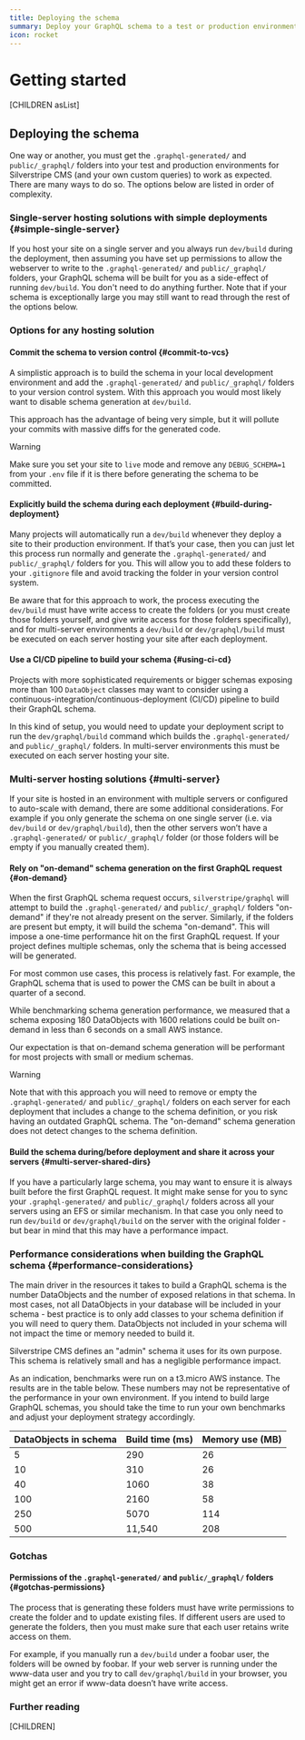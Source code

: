 ```yaml
---
title: Deploying the schema
summary: Deploy your GraphQL schema to a test or production environment
icon: rocket
---
```


# Getting started

[CHILDREN asList]

## Deploying the schema

One way or another, you must get the `.graphql-generated/` and `public/_graphql/` folders into your test and production environments for Silverstripe CMS (and your own custom queries) to work as expected. There are many ways to do so. The options below are listed in order of complexity.

### Single-server hosting solutions with simple deployments {#simple-single-server}

If you host your site on a single server and you always run `dev/build` during the deployment, then assuming you have set up permissions to allow the webserver to write to the `.graphql-generated/` and `public/_graphql/` folders, your GraphQL schema will be built for you as a side-effect of running `dev/build`. You don't need to do anything further. Note that if your schema is exceptionally large you may still want to read through the rest of the options below.

### Options for any hosting solution

#### Commit the schema to version control {#commit-to-vcs}

A simplistic approach is to build the schema in your local development environment and add the `.graphql-generated/` and `public/_graphql/` folders to your version control system. With this approach you would most likely want to disable schema generation at `dev/build`.

This approach has the advantage of being very simple, but it will pollute your commits with massive diffs for the generated code.

> [!WARNING]
> Make sure you set your site to `live` mode and remove any `DEBUG_SCHEMA=1` from your `.env` file if it is there before generating the schema to be committed.

#### Explicitly build the schema during each deployment {#build-during-deployment}

Many projects will automatically run a `dev/build` whenever they deploy a site to their production environment. If that’s your case, then you can just let this process run normally and generate the `.graphql-generated/` and `public/_graphql/` folders for you. This will allow you to add these folders to your `.gitignore` file and avoid tracking the folder in your version control system.

Be aware that for this approach to work, the process executing the `dev/build` must have write access to create the folders (or you must create those folders yourself, and give write access for those folders specifically), and for multi-server environments a `dev/build` or `dev/graphql/build` must be executed on each server hosting your site after each deployment.

#### Use a CI/CD pipeline to build your schema {#using-ci-cd}

Projects with more sophisticated requirements or bigger schemas exposing more than 100 `DataObject` classes may want to consider using a continuous-integration/continuous-deployment (CI/CD) pipeline to build their GraphQL schema.

In this kind of setup, you would need to update your deployment script to run the `dev/graphql/build` command which builds the `.graphql-generated/` and `public/_graphql/` folders. In multi-server environments this must be executed on each server hosting your site.

### Multi-server hosting solutions {#multi-server}

If your site is hosted in an environment with multiple servers or configured to auto-scale with demand, there are some additional considerations. For example if you only generate the schema on one single server (i.e. via `dev/build` or `dev/graphql/build`), then the other servers won’t have a `.graphql-generated/` or `public/_graphql/` folder (or those folders will be empty if you manually created them).

#### Rely on "on-demand" schema generation on the first GraphQL request {#on-demand}

When the first GraphQL schema request occurs, `silverstripe/graphql` will attempt to build the `.graphql-generated/` and `public/_graphql/` folders "on-demand" if they're not already present on the server. Similarly, if the folders are present but empty, it will build the schema "on-demand". This will impose a one-time performance hit on the first GraphQL request. If your project defines multiple schemas, only the schema that is being accessed will be generated.

For most common use cases, this process is relatively fast. For example, the GraphQL schema that is used to power the CMS can be built in about a quarter of a second.

While benchmarking schema generation performance, we measured that a schema exposing 180 DataObjects with 1600 relations could be built on-demand in less than 6 seconds on a small AWS instance.

Our expectation is that on-demand schema generation will be performant for most projects with small or medium schemas.

> [!WARNING]
> Note that with this approach you will need to remove or empty the `.graphql-generated/` and `public/_graphql/` folders on each server for each deployment that includes a change to the schema definition, or you risk having an outdated GraphQL schema. The "on-demand" schema generation does not detect changes to the schema definition.

#### Build the schema during/before deployment and share it across your servers {#multi-server-shared-dirs}

If you have a particularly large schema, you may want to ensure it is always built before the first GraphQL request. It might make sense for you to sync your `.graphql-generated/` and `public/_graphql/` folders across all your servers using an EFS or similar mechanism. In that case you only need to run `dev/build` or `dev/graphql/build` on the server with the original folder - but bear in mind that this may have a performance impact.

### Performance considerations when building the GraphQL schema {#performance-considerations}

The main driver in the resources it takes to build a GraphQL schema is the number DataObjects and the number of exposed relations in that schema. In most cases, not all DataObjects in your database will be included in your schema - best practice is to only add classes to your schema definition if you will need to query them. DataObjects not included in your schema will not impact the time or memory needed to build it.

Silverstripe CMS defines an "admin" schema it uses for its own purpose. This schema is relatively small and has a negligible performance impact.

As an indication, benchmarks were run on a t3.micro AWS instance. The results are in the table below. These numbers may not be representative of the performance in your own environment. If you intend to build large GraphQL schemas, you should take the time to run your own benchmarks and adjust your deployment strategy accordingly.

DataObjects in schema | Build time (ms) | Memory use (MB)
-- | -- | --
5 | 290 | 26
10 | 310 | 26
40 | 1060 | 38
100 | 2160 | 58
250 | 5070 | 114
500 | 11,540 | 208

### Gotchas

#### Permissions of the `.graphql-generated/` and `public/_graphql/` folders {#gotchas-permissions}

The process that is generating these folders must have write permissions to create the folder and to update existing files. If different users are used to generate the folders, then you must make sure that each user retains write access on them.

For example, if you manually run a `dev/build` under a foobar user, the folders will be owned by foobar. If your web server is running under the www-data user and you try to call `dev/graphql/build` in your browser, you might get an error if www-data doesn’t have write access.

### Further reading

[CHILDREN]
